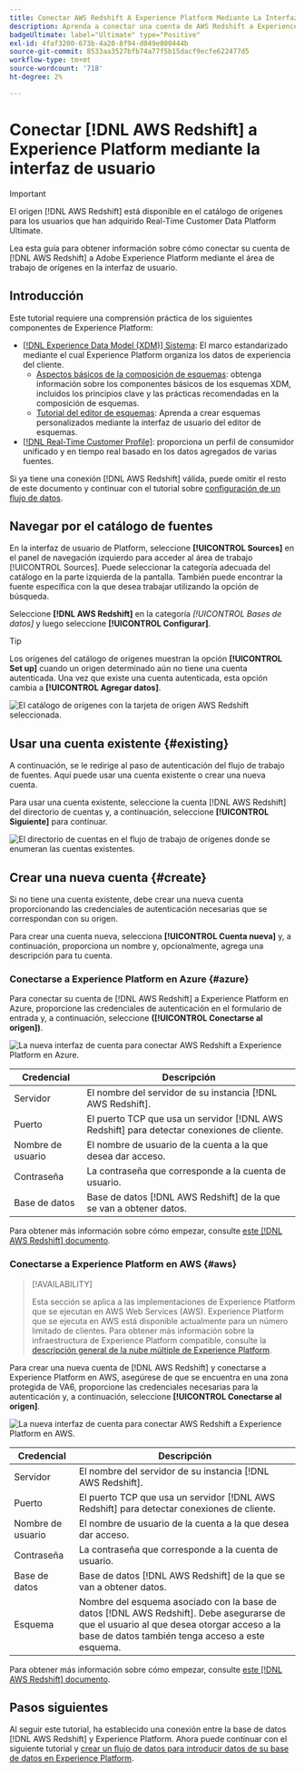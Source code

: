 ```yaml
---
title: Conectar AWS Redshift A Experience Platform Mediante La Interfaz De Usuario
description: Aprenda a conectar una cuenta de AWS Redshift a Experience Platform mediante la interfaz de usuario de fuentes.
badgeUltimate: label="Ultimate" type="Positive"
exl-id: 4faf3200-673b-4a20-8f94-d049e800444b
source-git-commit: 8533aa3527bfb74a77f5b15dacf9ecfe622477d5
workflow-type: tm+mt
source-wordcount: '718'
ht-degree: 2%

---
```


# Conectar [!DNL AWS Redshift] a Experience Platform mediante la interfaz de usuario

>[!IMPORTANT]
>
>El origen [!DNL AWS Redshift] está disponible en el catálogo de orígenes para los usuarios que han adquirido Real-Time Customer Data Platform Ultimate.

Lea esta guía para obtener información sobre cómo conectar su cuenta de [!DNL AWS Redshift] a Adobe Experience Platform mediante el área de trabajo de orígenes en la interfaz de usuario.

## Introducción

Este tutorial requiere una comprensión práctica de los siguientes componentes de Experience Platform:

- [[!DNL Experience Data Model (XDM)] Sistema](../../../../../xdm/home.md): El marco estandarizado mediante el cual Experience Platform organiza los datos de experiencia del cliente.
   - [Aspectos básicos de la composición de esquemas](../../../../../xdm/schema/composition.md): obtenga información sobre los componentes básicos de los esquemas XDM, incluidos los principios clave y las prácticas recomendadas en la composición de esquemas.
   - [Tutorial del editor de esquemas](../../../../../xdm/tutorials/create-schema-ui.md): Aprenda a crear esquemas personalizados mediante la interfaz de usuario del editor de esquemas.
- [[!DNL Real-Time Customer Profile]](../../../../../profile/home.md): proporciona un perfil de consumidor unificado y en tiempo real basado en los datos agregados de varias fuentes.

Si ya tiene una conexión [!DNL AWS Redshift] válida, puede omitir el resto de este documento y continuar con el tutorial sobre [configuración de un flujo de datos](../../dataflow/databases.md).

## Navegar por el catálogo de fuentes

En la interfaz de usuario de Platform, seleccione **[!UICONTROL Sources]** en el panel de navegación izquierdo para acceder al área de trabajo [!UICONTROL Sources]. Puede seleccionar la categoría adecuada del catálogo en la parte izquierda de la pantalla. También puede encontrar la fuente específica con la que desea trabajar utilizando la opción de búsqueda.

Seleccione **[!DNL AWS Redshift]** en la categoría *[!UICONTROL Bases de datos]* y luego seleccione **[!UICONTROL Configurar]**.

>[!TIP]
>
>Los orígenes del catálogo de orígenes muestran la opción **[!UICONTROL Set up]** cuando un origen determinado aún no tiene una cuenta autenticada. Una vez que existe una cuenta autenticada, esta opción cambia a **[!UICONTROL Agregar datos]**.

![El catálogo de orígenes con la tarjeta de origen AWS Redshift seleccionada.](../../../../images/tutorials/create/redshift/catalog.png)

## Usar una cuenta existente {#existing}

A continuación, se le redirige al paso de autenticación del flujo de trabajo de fuentes. Aquí puede usar una cuenta existente o crear una nueva cuenta.

Para usar una cuenta existente, seleccione la cuenta [!DNL AWS Redshift] del directorio de cuentas y, a continuación, seleccione **[!UICONTROL Siguiente]** para continuar.

![El directorio de cuentas en el flujo de trabajo de orígenes donde se enumeran las cuentas existentes.](../../../../images/tutorials/create/redshift/existing.png)

## Crear una nueva cuenta {#create}

Si no tiene una cuenta existente, debe crear una nueva cuenta proporcionando las credenciales de autenticación necesarias que se correspondan con su origen.

Para crear una cuenta nueva, selecciona **[!UICONTROL Cuenta nueva]** y, a continuación, proporciona un nombre y, opcionalmente, agrega una descripción para tu cuenta.

### Conectarse a Experience Platform en Azure {#azure}

Para conectar su cuenta de [!DNL AWS Redshift] a Experience Platform en Azure, proporcione las credenciales de autenticación en el formulario de entrada y, a continuación, seleccione **([!UICONTROL Conectarse al origen])**.

![La nueva interfaz de cuenta para conectar AWS Redshift a Experience Platform en Azure.](../../../../images/tutorials/create/redshift/new.png)

| Credencial | Descripción |
| --- | --- |
| Servidor | El nombre del servidor de su instancia [!DNL AWS Redshift]. |
| Puerto | El puerto TCP que usa un servidor [!DNL AWS Redshift] para detectar conexiones de cliente. |
| Nombre de usuario | El nombre de usuario de la cuenta a la que desea dar acceso. |
| Contraseña | La contraseña que corresponde a la cuenta de usuario. |
| Base de datos | Base de datos [!DNL AWS Redshift] de la que se van a obtener datos. |

Para obtener más información sobre cómo empezar, consulte [este [!DNL AWS Redshift] documento](https://docs.aws.amazon.com/redshift/latest/gsg/new-user-serverless.html).

### Conectarse a Experience Platform en AWS {#aws}

>[!AVAILABILITY]
>
>Esta sección se aplica a las implementaciones de Experience Platform que se ejecutan en AWS Web Services (AWS). Experience Platform que se ejecuta en AWS está disponible actualmente para un número limitado de clientes. Para obtener más información sobre la infraestructura de Experience Platform compatible, consulte la [descripción general de la nube múltiple de Experience Platform](../../../../../landing/multi-cloud.md).

Para crear una nueva cuenta de [!DNL AWS Redshift] y conectarse a Experience Platform en AWS, asegúrese de que se encuentra en una zona protegida de VA6, proporcione las credenciales necesarias para la autenticación y, a continuación, seleccione **[!UICONTROL Conectarse al origen]**.

![La nueva interfaz de cuenta para conectar AWS Redshift a Experience Platform en AWS.](../../../../images/tutorials/create/redshift/aws-auth.png)

| Credencial | Descripción |
| --- | --- |
| Servidor | El nombre del servidor de su instancia [!DNL AWS Redshift]. |
| Puerto | El puerto TCP que usa un servidor [!DNL AWS Redshift] para detectar conexiones de cliente. |
| Nombre de usuario | El nombre de usuario de la cuenta a la que desea dar acceso. |
| Contraseña | La contraseña que corresponde a la cuenta de usuario. |
| Base de datos | Base de datos [!DNL AWS Redshift] de la que se van a obtener datos. |
| Esquema | Nombre del esquema asociado con la base de datos [!DNL AWS Redshift]. Debe asegurarse de que el usuario al que desea otorgar acceso a la base de datos también tenga acceso a este esquema. |

Para obtener más información sobre cómo empezar, consulte [este [!DNL AWS Redshift] documento](https://docs.aws.amazon.com/redshift/latest/gsg/new-user-serverless.html).

## Pasos siguientes

Al seguir este tutorial, ha establecido una conexión entre la base de datos [!DNL AWS Redshift] y Experience Platform. Ahora puede continuar con el siguiente tutorial y [crear un flujo de datos para introducir datos de su base de datos en Experience Platform](../../dataflow/databases.md).